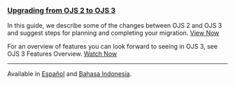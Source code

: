 
### [Upgrading from OJS 2 to OJS 3](/upgrading-ojs-2-to-3/)

In this guide, we describe some of the changes between OJS 2 and OJS 3 and suggest steps for planning and completing your migration. [View Now](/upgrading-ojs-2-to-3/)

For an overview of features you can look forward to seeing in OJS 3, see OJS 3 Features Overview. [Watch Now](http://www.youtube.com/watch?feature=player_embedded&v=UFkEj2kXd-0&list=PLg358gdRUrDX7Ai8HcN2vqPM1g0HHG7nu) 

---

<span class='fa fa-language'></span> Available in [Español](/upgrading-ojs-2-to-3/es/) and [Bahasa Indonesia](/upgrading-ojs-2-to-3/upgrade-guide-ws-id.html).
